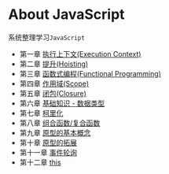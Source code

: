 # About JavaScript

系统整理学习`JavaScript`

* 第一章 [执行上下文(Execution Context)](https://github.com/rookielzy/daily-blog/blob/master/About-JavaScript/execution-context.md)
* 第二章 [提升(Hoisting)](https://github.com/rookielzy/daily-blog/blob/master/About-JavaScript/hoisting.md)
* 第三章 [函数式编程(Functional Programming)](https://github.com/rookielzy/daily-blog/blob/master/About-JavaScript/functional-programming.md)
* 第四章 [作用域(Scope)](https://github.com/rookielzy/daily-blog/blob/master/About-JavaScript/scope.md)
* 第五章 [闭包(Closure)](https://github.com/rookielzy/daily-blog/blob/master/About-JavaScript/scope.md)
* 第六章 [基础知识 - 数据类型](https://github.com/rookielzy/daily-blog/blob/master/About-JavaScript/basic-js-data-type.md)
* 第七章 [柯里化](https://github.com/rookielzy/daily-blog/blob/master/About-JavaScript/currying.md)
* 第八章 [组合函数/复合函数](https://github.com/rookielzy/daily-blog/blob/master/About-JavaScript/functional-composition.md)
* 第九章 [原型的基本概念](https://github.com/rookielzy/daily-blog/blob/master/About-JavaScript/prototype-basic.md)
* 第十章 [原型的拓展](https://github.com/rookielzy/daily-blog/blob/master/About-JavaScript/prototype-basic-extend.md)
* 第十一章 [事件轮询](https://github.com/rookielzy/daily-blog/blob/master/About-JavaScript/event-loop.md)
* 第十二章 [this](https://github.com/rookielzy/daily-blog/blob/master/About-JavaScript/this.md)
